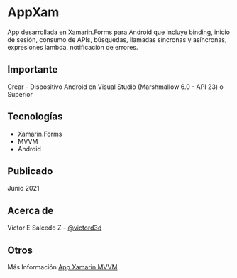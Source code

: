 # AppXam
App desarrollada en Xamarin.Forms para Android que incluye binding, inicio de sesión, consumo de APIs, búsquedas, llamadas síncronas y asíncronas, expresiones lambda, notificación de errores.

## Importante
Crear - Dispositivo Android en Visual Studio (Marshmallow 6.0 - API 23) o Superior

## Tecnologías
* Xamarin.Forms
* MVVM
* Android

## Publicado
Junio 2021

## Acerca de
Victor E Salcedo Z - [@victord3d](https://twitter.com/victord3d)

## Otros
Más Información [App Xamarin MVVM](https://victord3d.wordpress.com/portafolio/app-xamarin-mvvm/)
